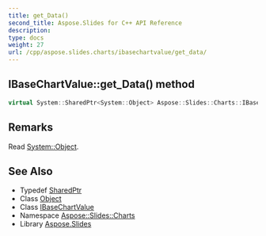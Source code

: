 ```yaml
---
title: get_Data()
second_title: Aspose.Slides for C++ API Reference
description: 
type: docs
weight: 27
url: /cpp/aspose.slides.charts/ibasechartvalue/get_data/
---
```

## IBaseChartValue::get_Data() method




```cpp
virtual System::SharedPtr<System::Object> Aspose::Slides::Charts::IBaseChartValue::get_Data()=0
```

## Remarks


Read [System::Object](../../../system/object/). 
## See Also

* Typedef [SharedPtr](../../system/sharedptr/)
* Class [Object](../../system/object/)
* Class [IBaseChartValue](./)
* Namespace [Aspose::Slides::Charts](../)
* Library [Aspose.Slides](../../)